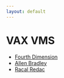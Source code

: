 ```yaml
---
layout: default
---
```

# VAX VMS
* [Fourth Dimension](/assignments/Fourth%20Dimension.html)
* [Allen Bradley](/assignments/Allen%20Bradley.html)
* [Racal Redac](/assignments/Racal%20Redac.html)
